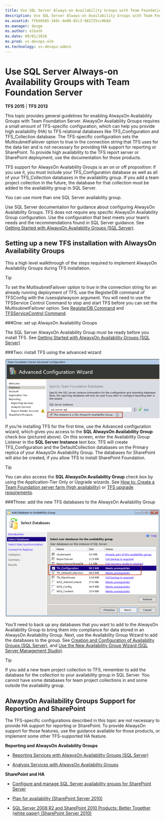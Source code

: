 ```yaml
---
title: Use SQL Server Always-on Availability Groups with Team Foundation Server
description: Use SQL Server Always-on Availability Groups with Team Foundation Server
ms.assetid: ffbd4565-169c-4e00-82c3-981725cc9bdd
ms.manager: douge
ms.author: elbatk
ms.date: 09/01/2016
ms.prod: vs-devops-alm
ms.technology: vs-devops-admin
---
```


# Use SQL Server Always-on Availability Groups with Team Foundation Server

**TFS 2015** | **TFS 2013**

This topic provides general guidelines for enabling AlwaysOn Availability Groups with Team Foundation Server. AlwaysOn Availability Groups requires a small amount of TFS-specific configuration, which can help you provide high availability (HA) to TFS relational databases like TFS_Configuration and TFS_Collection database. The TFS-specific configuration sets the MultisubnetFailover option to true in the connection string that TFS uses for the data tier and is not necessary for providing HA support for reporting or SharePoint. To provide high availability to the TFS report server or SharePoint deployment, use the documentation for those products. 

TFS support for AlwaysOn Availability Groups is an on or off proposition: if you use it, you must include your TFS_Configuration database as well as all of your TFS_Collection databases in the availability group. If you add a team project collection in the future, the database for that collection must be added to the availability group in SQL Server.

You can use more than one SQL Server availability group.

Use SQL Server documentation for guidance about configuring AlwaysOn Availability Groups. TFS does not require any specific AlwaysOn Availability Group configuration. Use the configuration that best meets your team’s needs and the recommendations found in SQL Server guidance. See [Getting Started with AlwaysOn Availability Groups (SQL Server)](https://technet.microsoft.com/library/gg509118.aspx).

## Setting up a new TFS installation with AlwaysOn Availability Groups

This a high level walkthrough of the steps required to implement AlwaysOn Availability Groups during TFS installation.

> [!TIP]
> To set the MultisubnetFailover option to true in the connection string for an already running deployment of TFS, use the RegisterDB command of TFSConfig with the /usesqlalwayson argument. You will need to use the TFSService Control Command to stop and start TFS before you can set the MultisubnetFailover option. See [RegisterDB Command](../../tfsconfig-cmd.md#registerdb) and [TFSServiceControl Command](../../tfsservicecontrol-cmd.md).

###One: set up AlwaysOn Availability Groups

The SQL Server AlwaysOn Availability Group must be ready before you install TFS. See [Getting Started with AlwaysOn Availability Groups (SQL Server)](https://technet.microsoft.com/library/gg509118.aspx)

###Two: install TFS using the advanced wizard

![Select AlwaysOn checkbox](_img/ic630622.png)

If you’re installing TFS for the first time, use the Advanced configuration wizard, which gives you access to the **SQL AlwaysOn Availability Group** check box (pictured above). On this screen, enter the Availability Group Listener in the **SQL Server Instance** text box. TFS will create TFS\_Configuration and the DefaultCollection databases on the Primary replica of your AlwaysOn Availability Group. The databases for SharePoint will also be created, if you allow TFS to install SharePoint Foundation.

> [!TIP]
> You can also access the **SQL AlwaysOn Availability Group** check box by using the Application-Tier Only or Upgrade wizards. See [How to: Create a Team Foundation server farm (high availability)](../create-tfs-farm.md) or [TFS upgrade requirements](/vsts/upgrade/upgrade-2013/upgrade-2013-requirements.md).

###Three: add the new TFS databases to the AlwaysOn Availability Group

![Add TFS databases to AlwaysOn Availibility Group](_img/ic630623.png)

You’ll need to back up any databases that you want to add to the AlwaysOn Availability Group to bring them into compliance for data stored in an AlwaysOn Availability Group. Next, use the Availability Group Wizard to add the databases to the group. See [Creation and Configuration of Availability Groups (SQL Server)](https://technet.microsoft.com/library/ff878265.aspx), and [Use the New Availability Group Wizard (SQL Server Management Studio)](https://technet.microsoft.com/library/hh403415.aspx).

> [!TIP]
> If you add a new team project collection to TFS, remember to add the database for the collection to your availability group in SQL Server. You cannot have some databases for team project collections in and some outside the availability group.

## AlwaysOn Availability Groups Support for Reporting and SharePoint

The TFS-specific configurations described in this topic are not necessary to provide HA support for reporting or SharePoint. To provide AlwaysOn support for those features, use the guidance available for those products, or implement some other TFS-supported HA feature.

**Reporting and AlwaysOn Availability Groups**

-   [Reporting Services with AlwaysOn Availability Groups (SQL Server)](https://technet.microsoft.com/library/hh882437.aspx)

-   [Analysis Services with AlwaysOn Availability Groups](https://technet.microsoft.com/library/hh967523.aspx)

**SharePoint and HA**

-   [Configure and manage SQL Server availability groups for SharePoint Server](https://technet.microsoft.com/library/hh913923.aspx)

-   [Plan for availability (SharePoint Server 2010)](https://technet.microsoft.com/library/cc748824.aspx)

-   [SQL Server 2008 R2 and SharePoint 2010 Products: Better Together (white paper) (SharePoint Server 2010)](https://technet.microsoft.com/library/cc990273.aspx)
